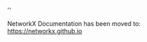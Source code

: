 '<meta http-equiv="refresh" content="0; URL=https://networkx.github.io/documentation/stable/reference/generated/networkx.algorithms.isomorphism.DiGraphMatcher.match.html">'

NetworkX Documentation has been moved to:<br><a href="https://networkx.github.io">https://networkx.github.io</a>
